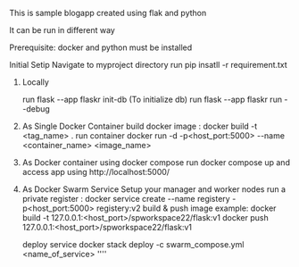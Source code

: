 This is sample blogapp created using flak and python

It can be run in different way

Prerequisite:
    docker and python must be installed

Initial Setip
    Navigate to myproject directory
    run pip insatll -r requirement.txt

1. Locally

    run flask --app flaskr init-db (To initialize db)
    run flask --app flaskr run --debug

2. As Single Docker Container 
    build docker image : docker build -t <tag_name> .
    run container docker run -d -p<host_port:5000> --name <container_name> <image_name>

3. As Docker container using docker compose 
    run docker compose up and access app using http://localhost:5000/

4. As Docker Swarm Service
    Setup your manager and worker nodes 
    run a private register : docker service create --name registery -p<host_port:5000> registery:v2
    build & push image 
        example:
        docker build -t 127.0.0.1:<host_port>/spworkspace22/flask:v1
        docker push 127.0.0.1:<host_port>/spworkspace22/flask:v1

    deploy service
        docker stack deploy -c swarm_compose.yml <name_of_service>
        ''''